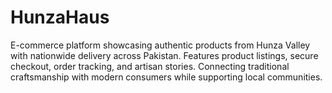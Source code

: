 # HunzaHaus
E-commerce platform showcasing authentic products from Hunza Valley with nationwide delivery across Pakistan. Features product listings, secure checkout, order tracking, and artisan stories. Connecting traditional craftsmanship with modern consumers while supporting local communities.
